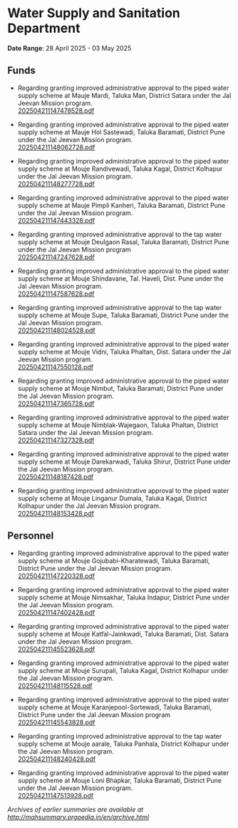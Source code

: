 # Water Supply and Sanitation Department

**Date Range**: 28 April 2025 - 03 May 2025


## Funds
- Regarding granting improved administrative approval to the piped water supply scheme at Mauje Mardi, Taluka Man, District Satara under the Jal Jeevan Mission program.\
  [202504211147478528.pdf](https://gr.maharashtra.gov.in/Site/Upload/Government%20Resolutions/English/202504211147478528.pdf)

- Regarding granting improved administrative approval to the piped water supply scheme at Mauje Hol Sastewadi, Taluka Baramati, District Pune under the Jal Jeevan Mission program.\
  [202504211148062728.pdf](https://gr.maharashtra.gov.in/Site/Upload/Government%20Resolutions/English/202504211148062728.pdf)

- Regarding granting improved administrative approval to the piped water supply scheme at Mouje Randivewadi, Taluka Kagal, District Kolhapur under the Jal Jeevan Mission program.\
  [202504211148277728.pdf](https://gr.maharashtra.gov.in/Site/Upload/Government%20Resolutions/English/202504211148277728.pdf)

- Regarding granting improved administrative approval to the piped water supply scheme at Mauje Pimpli Kanheri, Taluka Baramati, District Pune under the Jal Jeevan Mission program.\
  [202504211147443328.pdf](https://gr.maharashtra.gov.in/Site/Upload/Government%20Resolutions/English/202504211147443328.pdf)

- Regarding granting improved administrative approval to the tap water supply scheme at Mouje Deulgaon Rasal, Taluka Baramati, District Pune under the Jal Jeevan Mission program\
  [202504211147247628.pdf](https://gr.maharashtra.gov.in/Site/Upload/Government%20Resolutions/English/202504211147247628.pdf)

- Regarding granting improved administrative approval to the piped water supply scheme at Mouje Shindavane, Tal. Haveli, Dist. Pune under the Jal Jeevan Mission program.\
  [202504211147587628.pdf](https://gr.maharashtra.gov.in/Site/Upload/Government%20Resolutions/English/202504211147587628.pdf)

- Regarding granting improved administrative approval to the tap water supply scheme at Mouje Supe, Taluka Baramati, District Pune under the Jal Jeevan Mission program.\
  [202504211148024528.pdf](https://gr.maharashtra.gov.in/Site/Upload/Government%20Resolutions/English/202504211148024528.pdf)

- Regarding granting improved administrative approval to the piped water supply scheme at Mouje Vidni, Taluka Phaltan, Dist. Satara under the Jal Jeevan Mission program.\
  [202504211147550128.pdf](https://gr.maharashtra.gov.in/Site/Upload/Government%20Resolutions/English/202504211147550128.pdf)

- Regarding granting improved administrative approval to the piped water supply scheme at Mouje Nimbut, Taluka Baramati, District Pune under the Jal Jeevan Mission program.\
  [202504211147365728.pdf](https://gr.maharashtra.gov.in/Site/Upload/Government%20Resolutions/English/202504211147365728.pdf)

- Regarding granting improved administrative approval to the piped water supply scheme at Mouje Nimblak-Wajegaon, Taluka Phaltan, District Satara under the Jal Jeevan Mission program.\
  [202504211147327328.pdf](https://gr.maharashtra.gov.in/Site/Upload/Government%20Resolutions/English/202504211147327328.pdf)

- Regarding granting improved administrative approval to the piped water supply scheme at Mouje Darekarwadi, Taluka Shirur, District Pune under the Jal Jeevan Mission program.\
  [202504211148187428.pdf](https://gr.maharashtra.gov.in/Site/Upload/Government%20Resolutions/English/202504211148187428.pdf)

- Regarding granting improved administrative approval to the piped water supply scheme at Mouje Linganur Dumala, Taluka Kagal, District Kolhapur under the Jal Jeevan Mission program.\
  [202504211148153428.pdf](https://gr.maharashtra.gov.in/Site/Upload/Government%20Resolutions/English/202504211148153428.pdf)

## Personnel
- Regarding granting improved administrative approval to the piped water supply scheme at Mouje Gojubabi-Kharatewadi, Taluka Baramati, District Pune under the Jal Jeevan Mission program.\
  [202504211147220328.pdf](https://gr.maharashtra.gov.in/Site/Upload/Government%20Resolutions/English/202504211147220328.pdf)

- Regarding granting improved administrative approval to the piped water supply scheme at Mouje Nimsakhar, Taluka Indapur, District Pune under the Jal Jeevan Mission program.\
  [202504211147402428.pdf](https://gr.maharashtra.gov.in/Site/Upload/Government%20Resolutions/English/202504211147402428.pdf)

- Regarding granting improved administrative approval to the piped water supply scheme at Mouje Katfal-Jainkwadi, Taluka Baramati, Dist. Satara under the Jal Jeevan Mission program.\
  [202504211145523628.pdf](https://gr.maharashtra.gov.in/Site/Upload/Government%20Resolutions/English/202504211145523628.pdf)

- Regarding granting improved administrative approval to the piped water supply scheme at Mouje Surupali, Taluka Kagal, District Kolhapur under the Jal Jeevan Mission program.\
  [202504211148115528.pdf](https://gr.maharashtra.gov.in/Site/Upload/Government%20Resolutions/English/202504211148115528.pdf)

- Regarding granting improved administrative approval to the piped water supply scheme at Mouje Karanjepool-Sortewadi, Taluka Baramati, District Pune under the Jal Jeevan Mission program\
  [202504211145543828.pdf](https://gr.maharashtra.gov.in/Site/Upload/Government%20Resolutions/English/202504211145543828.pdf)

- Regarding granting improved administrative approval to the tap water supply scheme at Mouje aarale, Taluka Panhala, District Kolhapur under the Jal Jeevan Mission program.\
  [202504211148240428.pdf](https://gr.maharashtra.gov.in/Site/Upload/Government%20Resolutions/English/202504211148240428.pdf)

- Regarding granting improved administrative approval to the piped water supply scheme at Mouje Loni Bhapkar, Taluka Baramati, District Pune under the Jal Jeevan Mission program.\
  [202504211147513928.pdf](https://gr.maharashtra.gov.in/Site/Upload/Government%20Resolutions/English/202504211147513928.pdf)


*Archives of earlier summaries are available at http://mahsummary.orgpedia.in/en/archive.html*